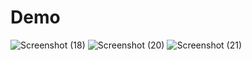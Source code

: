 # Demo

![Screenshot (18)](https://github.com/georgianapetricele/To-do-List/assets/115110913/e8b3132c-e726-412d-909b-c682364715ad)
![Screenshot (20)](https://github.com/georgianapetricele/To-do-List/assets/115110913/8cc925c6-8369-4150-a324-f50e8976e097)
![Screenshot (21)](https://github.com/georgianapetricele/To-do-List/assets/115110913/c3d78c56-b0b6-4613-adba-83d86c6c462b)
